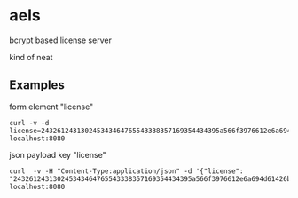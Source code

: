 # aels

bcrypt based license server

kind of neat

## Examples

form element "license"

```
curl -v -d license=243261243130245343464765543338357169354434395a566f3976612e6a694d61426b4c4647364e4a46494c342f55792f624a67797545586b2e3047 localhost:8080
```

json payload key "license"

```
curl  -v -H "Content-Type:application/json" -d '{"license": "243261243130245343464765543338357169354434395a566f3976612e6a694d61426b4c4647364e4a46494c342f55792f624a67797545586b2e3047"}' localhost:8080
```
